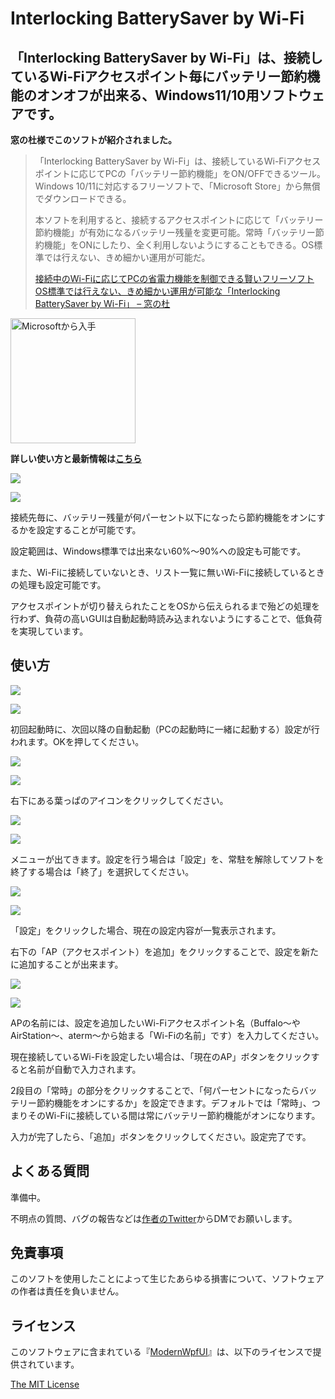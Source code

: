 ﻿# Interlocking BatterySaver by Wi-Fi
## 「Interlocking BatterySaver by Wi-Fi」は、接続しているWi-Fiアクセスポイント毎にバッテリー節約機能のオンオフが出来る、Windows11/10用ソフトウェアです。

**窓の杜様でこのソフトが紹介されました。**

> 「Interlocking BatterySaver by Wi-Fi」は、接続しているWi-Fiアクセスポイントに応じてPCの「バッテリー節約機能」をON/OFFできるツール。Windows 10/11に対応するフリーソフトで、「Microsoft Store」から無償でダウンロードできる。
> 
> 本ソフトを利用すると、接続するアクセスポイントに応じて「バッテリー節約機能」が有効になるバッテリー残量を変更可能。常時「バッテリー節約機能」をONにしたり、全く利用しないようにすることもできる。OS標準では行えない、きめ細かい運用が可能だ。
> 
> [接続中のWi-Fiに応じてPCの省電力機能を制御できる賢いフリーソフト  
> OS標準では行えない、きめ細かい運用が可能な「Interlocking BatterySaver by Wi-Fi」 – 窓の杜](https://forest.watch.impress.co.jp/docs/review/1496517.html)



<a href='https://apps.microsoft.com/store/detail/interlocking-batterysaver-by-wifi/9NZV3DKCLW2P?launch=true&mode=mini'><img width="200px" alt='Microsoftから入手' src='https://get.microsoft.com/images/ja-JP%20dark.svg'/></a>

**詳しい使い方と最新情報は[こちら](https://taksas.net/interlocking-batterysaver-by-wi-fi)**

![](https://taksas.net/wp-content/uploads/2023/04/image-11.png)

![](https://taksas.net/wp-content/uploads/2023/04/image-11.png)

接続先毎に、バッテリー残量が何パーセント以下になったら節約機能をオンにするかを設定することが可能です。

設定範囲は、Windows標準では出来ない60%～90%への設定も可能です。

また、Wi-Fiに接続していないとき、リスト一覧に無いWi-Fiに接続しているときの処理も設定可能です。

アクセスポイントが切り替えられたことをOSから伝えられるまで殆どの処理を行わず、負荷の高いGUIは自動起動時読み込まれないようにすることで、低負荷を実現しています。

## 使い方

![](https://taksas.net/wp-content/uploads/2023/04/image-2.png)

![](https://taksas.net/wp-content/uploads/2023/04/image-2.png)

初回起動時に、次回以降の自動起動（PCの起動時に一緒に起動する）設定が行われます。OKを押してください。

![](https://taksas.net/wp-content/uploads/2023/04/leaf_20579.png)

![](https://taksas.net/wp-content/uploads/2023/04/leaf_20579.png)

右下にある葉っぱのアイコンをクリックしてください。

![](https://taksas.net/wp-content/uploads/2023/04/Screenshot-2023_04_13-15_11_58.png)

![](https://taksas.net/wp-content/uploads/2023/04/Screenshot-2023_04_13-15_11_58.png)

メニューが出てきます。設定を行う場合は「設定」を、常駐を解除してソフトを終了する場合は「終了」を選択してください。

![](https://taksas.net/wp-content/uploads/2023/04/image-4.png)

![](https://taksas.net/wp-content/uploads/2023/04/image-4.png)

「設定」をクリックした場合、現在の設定内容が一覧表示されます。

右下の「AP（アクセスポイント）を追加」をクリックすることで、設定を新たに追加することが出来ます。

![](https://taksas.net/wp-content/uploads/2023/04/image-5.png)

![](https://taksas.net/wp-content/uploads/2023/04/image-5.png)

APの名前には、設定を追加したいWi-Fiアクセスポイント名（Buffalo～やAirStation～、aterm～から始まる「Wi-Fiの名前」です）を入力してください。

現在接続しているWi-Fiを設定したい場合は、「現在のAP」ボタンをクリックすると名前が自動で入力されます。

2段目の「常時」の部分をクリックすることで、「何パーセントになったらバッテリー節約機能をオンにするか」を設定できます。デフォルトでは「常時」、つまりそのWi-Fiに接続している間は常にバッテリー節約機能がオンになります。

入力が完了したら、「追加」ボタンをクリックしてください。設定完了です。

## よくある質問

準備中。

不明点の質問、バグの報告などは[作者のTwitter](https://twitter.com/taksasDESUYO)からDMでお願いします。

## 免責事項

このソフトを使用したことによって生じたあらゆる損害について、ソフトウェアの作者は責任を負いません。

## ライセンス

このソフトウェアに含まれている『[ModernWpfUI](https://github.com/Kinnara/ModernWpf)』は、以下のライセンスで提供されています。

[The MIT License](https://licenses.opensource.jp/MIT/MIT.html)
